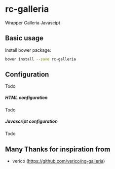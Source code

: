 # rc-galleria

Wrapper Galleria Javascipt

Basic usage
---------------
Install bower package:
```bash
bower install --save rc-galleria
```


Configuration
-------------
Todo

##### HTML configuration
Todo

##### Javascript configuration
Todo


Many Thanks for inspiration from
---------------------------------

* verico (https://github.com/verico/ng-galleria)

